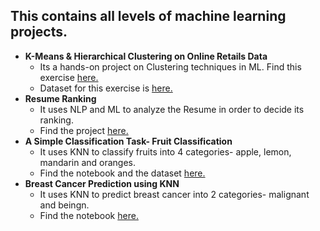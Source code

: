 ## This contains all levels of machine learning projects. <br/>
* <b>K-Means & Hierarchical Clustering on Online Retails Data</b>
    - Its a hands-on project on Clustering techniques in ML. Find this exercise [here.](https://github.com/swarnima26796/Data-Science-Portfolio/blob/master/Machine%20Learning%20Projects/K-Means%20%26%20Hierarchical%20Clustering%20on%20Online%20Retails%20Data.ipynb)
    - Dataset for this exercise is [here.](https://github.com/swarnima26796/Data-Science-Portfolio/blob/master/Machine%20Learning%20Projects/Online%20Retail.xlsx)
* <b>Resume Ranking</b>
    - It uses NLP and ML to analyze the Resume in order to decide its ranking.
    - Find the project [here.](https://github.com/swarnima26796/Data-Science-Portfolio/blob/master/Machine%20Learning%20Projects/Resume%20Ranking.ipynb)
* <b>A Simple Classification Task- Fruit Classification</b>
    - It uses KNN to classify fruits into 4 categories- apple, lemon, mandarin and oranges.
    - Find the notebook and the dataset [here.](https://github.com/swarnima26796/Data-Science-Portfolio/tree/master/Machine%20Learning%20Projects/Fruit%20Classification%20using%20KNN)
* <b>Breast Cancer Prediction using KNN</b>
    - It uses KNN to predict breast cancer into 2 categories- malignant and beingn.
    - Find the notebook [here.]()

